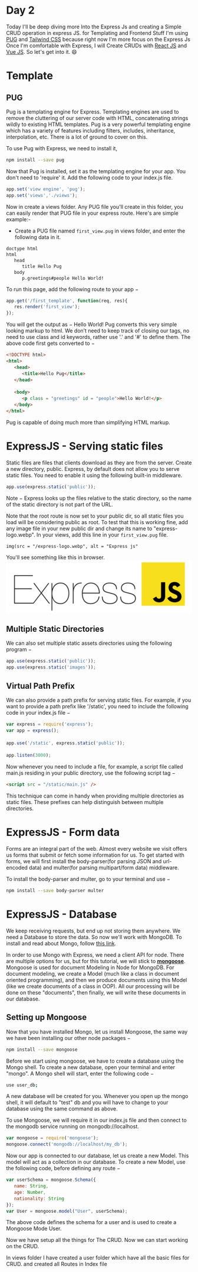 # Day 2
Today I'll be deep diving more Into the Express Js and creating a Simple CRUD operation in express JS. for Templating and Frontend Stuff I'm using [PUG](https://pugjs.org/api/getting-started.html) and [Tailwind CSS](https://tailwindcss.com/) because right now I'm more focus on the Express Js Once I'm comfortable with Express, I will Create CRUDs with [React JS](https://react.dev/) and [Vue JS](https://vuejs.org/). So let's get into it. 😄

# Template 
## PUG 
Pug is a templating engine for Express. Templating engines are used to remove the cluttering of our server code with HTML, concatenating strings wildly to existing HTML templates. Pug is a very powerful templating engine which has a variety of features including filters, includes, inheritance, interpolation, etc. There is a lot of ground to cover on this.

To use Pug with Express, we need to install it,
```bash
npm install --save pug
```
Now that Pug is installed, set it as the templating engine for your app. You don't need to 'require' it. Add the following code to your index.js file.
```js
app.set('view engine', 'pug');
app.set('views','./views');
```
Now in create a views folder. 
Any PUG file you'll create in this folder, you can easily render that PUG file in your express route. 
Here's are simple example:-
- Create a PUG file named `first_view.pug` in views folder, and enter the following data in it.
```pug
doctype html
html
   head
      title Hello Pug
   body
      p.greetings#people Hello World!
```

To run this page, add the following route to your app −
```js
app.get('/first_template', function(req, res){
   res.render('first_view');
});
```

You will get the output as − Hello World! Pug converts this very simple looking markup to html. We don’t need to keep track of closing our tags, no need to use class and id keywords, rather use '.' and '#' to define them. The above code first gets converted to −
```html
<!DOCTYPE html>
<html>
   <head>
      <title>Hello Pug</title>
   </head>
   
   <body>
      <p class = "greetings" id = "people">Hello World!</p>
   </body>
</html>
```
Pug is capable of doing much more than simplifying HTML markup.

# ExpressJS - Serving static files
Static files are files that clients download as they are from the server. Create a new directory, public. Express, by default does not allow you to serve static files. You need to enable it using the following built-in middleware.
```js
app.use(express.static('public'));
```
Note − Express looks up the files relative to the static directory, so the name of the static directory is not part of the URL.

Note that the root route is now set to your public dir, so all static files you load will be considering public as root. To test that this is working fine, add any image file in your new public dir and change its name to "express-logo.webp". In your views, add this line in your `first_view.pug` file. 
```pug
img(src = "/express-logo.webp", alt = "Express js"
```
You'll see something like this in browser.
![Express Js](/day-2/CRUD/public/express-logo.webp)

## Multiple Static Directories
We can also set multiple static assets directories using the following program −
```js
app.use(express.static('public'));
app.use(express.static('images'));
```

## Virtual Path Prefix
We can also provide a path prefix for serving static files. For example, if you want to provide a path prefix like '/static', you need to include the following code in your index.js file −
```js
var express = require('express');
var app = express();

app.use('/static', express.static('public'));

app.listen(3000);
```

Now whenever you need to include a file, for example, a script file called main.js residing in your public directory, use the following script tag −
```html
<script src = "/static/main.js" />
```
This technique can come in handy when providing multiple directories as static files. These prefixes can help distinguish between multiple directories.

# ExpressJS - Form data
Forms are an integral part of the web. Almost every website we visit offers us forms that submit or fetch some information for us. To get started with forms, we will first install the body-parser(for parsing JSON and url-encoded data) and multer(for parsing multipart/form data) middleware.

To install the body-parser and multer, go to your terminal and use −
```bash
npm install --save body-parser multer
```

# ExpressJS - Database
We keep receiving requests, but end up not storing them anywhere. We need a Database to store the data. So now we'll work with MongoDB.
To install and read about Mongo, follow [this link]("https://www.mongodb.com/docs/manual/installation/").

In order to use Mongo with Express, we need a client API for node. There are multiple options for us, but for this tutorial, we will stick to [**mongoose**]('https://mongoosejs.com/'). Mongoose is used for document Modeling in Node for MongoDB. For document modeling, we create a Model (much like a class in document oriented programming), and then we produce documents using this Model (like we create documents of a class in OOP). All our processing will be done on these "documents", then finally, we will write these documents in our database.

## Setting up Mongoose
Now that you have installed Mongo, let us install Mongoose, the same way we have been installing our other node packages −
```bash
npm install --save mongoose
```
Before we start using mongoose, we have to create a database using the Mongo shell. To create a new database, open your terminal and enter "mongo". A Mongo shell will start, enter the following code −
```bash
use user_db;
```
A new database will be created for you. Whenever you open up the mongo shell, it will default to "test" db and you will have to change to your database using the same command as above.

To use Mongoose, we will require it in our index.js file and then connect to the mongodb service running on mongodb://localhost.

```js
var mongoose = require('mongoose');
mongoose.connect('mongodb://localhost/my_db');
```
Now our app is connected to our database, let us create a new Model. This model will act as a collection in our database. To create a new Model, use the following code, before defining any route −
```js
var userSchema = mongoose.Schema({
   name: String,
   age: Number,
   nationality: String
});
var User = mongoose.model("User", userSchema);
```
The above code defines the schema for a user and is used to create a Mongoose Mode User.

Now we have setup all the things for The CRUD. Now we can start working on the CRUD. 

In views folder I have created a user folder which have all the basic files for CRUD. and created all Routes in Index file